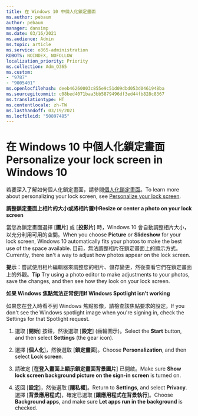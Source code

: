 ```yaml
---
title: 在 Windows 10 中個人化鎖定畫面
ms.author: pebaum
author: pebaum
manager: dansimp
ms.date: 03/16/2021
ms.audience: Admin
ms.topic: article
ms.service: o365-administration
ROBOTS: NOINDEX, NOFOLLOW
localization_priority: Priority
ms.collection: Adm_O365
ms.custom:
- "9787"
- "9005401"
ms.openlocfilehash: deeb46260003c855e9c51d09dbd053d0461948ba
ms.sourcegitcommit: c08bed4071baa3bb5879496df3ed44fb828c8367
ms.translationtype: HT
ms.contentlocale: zh-TW
ms.lasthandoff: 03/19/2021
ms.locfileid: "50897485"
---
```

# <a name="personalize-your-lock-screen-in-windows-10"></a><span data-ttu-id="333a6-102">在 Windows 10 中個人化鎖定畫面</span><span class="sxs-lookup"><span data-stu-id="333a6-102">Personalize your lock screen in Windows 10</span></span>

<span data-ttu-id="333a6-103">若要深入了解如何個人化鎖定畫面，請參閱[個人化鎖定畫面](https://support.microsoft.com/windows/personalize-your-lock-screen-81dab9b0-35cf-887c-84a0-6de8ef72bea0)。</span><span class="sxs-lookup"><span data-stu-id="333a6-103">To learn more about personalizing your lock screen, see [Personalize your lock screen](https://support.microsoft.com/windows/personalize-your-lock-screen-81dab9b0-35cf-887c-84a0-6de8ef72bea0).</span></span>

<span data-ttu-id="333a6-104">**調整鎖定畫面上相片的大小或將相片置中**</span><span class="sxs-lookup"><span data-stu-id="333a6-104">**Resize or center a photo on your lock screen**</span></span>

<span data-ttu-id="333a6-105">當您為鎖定畫面選擇 [**圖片**] 或 [**投影片**] 時，Windows 10 會自動調整相片大小，以充分利用可用的空間。</span><span class="sxs-lookup"><span data-stu-id="333a6-105">When you choose **Picture** or **Slideshow** for your lock screen, Windows 10 automatically fits your photos to make the best use of the space available.</span></span> <span data-ttu-id="333a6-106">目前，無法調整相片在鎖定畫面上的顯示方式。</span><span class="sxs-lookup"><span data-stu-id="333a6-106">Currently, there isn't a way to adjust how photos appear on the lock screen.</span></span>

<span data-ttu-id="333a6-107">**提示**：嘗試使用相片編輯器來調整您的相片、儲存變更，然後查看它們在鎖定畫面上的外觀。</span><span class="sxs-lookup"><span data-stu-id="333a6-107">**Tip** Try using a photo editor to make adjustments to your photos, save the changes, and then see how they look on your lock screen.</span></span>

<span data-ttu-id="333a6-108">**如果 Windows 焦點無法正常使用**</span><span class="sxs-lookup"><span data-stu-id="333a6-108">**If Windows Spotlight isn’t working**</span></span>

<span data-ttu-id="333a6-109">如果您在登入時看不到 Windows 焦點影像，請檢查該焦點要求的設定。</span><span class="sxs-lookup"><span data-stu-id="333a6-109">If you don't see the Windows spotlight image when you're signing in, check the Settings for that Spotlight request.</span></span> 

1. <span data-ttu-id="333a6-110">選取 [**開始**] 按鈕，然後選取 [**設定**] (齒輪圖示)。</span><span class="sxs-lookup"><span data-stu-id="333a6-110">Select the **Start** button, and then select **Settings** (the gear icon).</span></span>

1. <span data-ttu-id="333a6-111">選擇 [**個人化**]，然後選取 [**鎖定畫面**]。</span><span class="sxs-lookup"><span data-stu-id="333a6-111">Choose **Personalization**, and then select **Lock screen**.</span></span>

1. <span data-ttu-id="333a6-112">請確定 [**在登入畫面上顯示鎖定畫面背景圖片**] 已開啟。</span><span class="sxs-lookup"><span data-stu-id="333a6-112">Make sure **Show lock screen background picture on the sign-in screen** is turned on.</span></span>

1. <span data-ttu-id="333a6-113">返回 [**設定**]，然後選取 [**隱私權**]。</span><span class="sxs-lookup"><span data-stu-id="333a6-113">Return to **Settings**, and select **Privacy**.</span></span> <span data-ttu-id="333a6-114">選擇 [**背景應用程式**]，確定已選取 [**讓應用程式在背景執行**]。</span><span class="sxs-lookup"><span data-stu-id="333a6-114">Choose **Background apps**, and make sure **Let apps run in the background** is checked.</span></span>